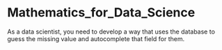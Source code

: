 # Mathematics_for_Data_Science
As a data scientist, you need to develop a way that uses the database to guess the missing value and autocomplete that field for them.
